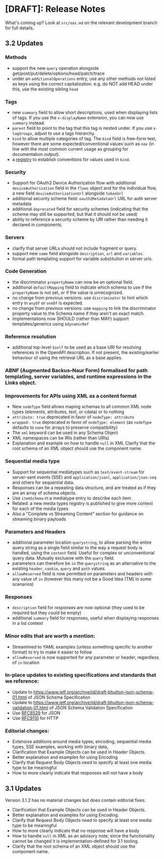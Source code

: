 # [DRAFT]: Release Notes

What's coming up? Look at `src/oas.md` on the relevant development branch for full details.

## 3.2 Updates

### Methods

  - support the new `query` operation alongside get/post/put/delete/options/head/patch/trace
  - under an `additionalOperations` entry, use any other methods not listed as keys using the correct capitalization. e.g. do NOT add HEAD under this, use the existing sibling `head`

### Tags

  - new `summary` field to allow short descriptions, used when displaying lists of tags. If you use the `x-displayName` extension, you can now use `summary` instead.
  - `parent` field to point to the tag that this tag is nested under. If you use `x-tagGroups`, adjust to use a tags hierarchy.
  - `kind` to allow multiple categories of tag. The `kind` field is free-form text, however there are some expected/conventional values such as `nav` (in line with the most common current usage as grouping for documentation output).
  - a [registry](https://spec.openapis.org/registry/tag-kind/index.html) to establish conventions for values used in `kind`.

### Security

  -  Support for OAuth2 Device Authorization flow with additional `deviceAuthorization` field in the `flows` object and for the individual flow, a new field `deviceAuthorizationUrl` alongside `tokenUrl`
  - additional security scheme field: `oauth2MetadataUrl` URL for auth server metadata
  - additional `deprecated` field for security schemes (indicating that the scheme may still be supported, but that it should not be used)
  - ability to reference a security scheme by URI rather than needing it declared in components.

### Servers 

  - clarify that server URLs should not include fragment or query.
  - support new `name` field alongside `description`, `url` and `variables`.
  - formal path templating support for variable substitution in server urls.

### Code Generation

  - the discriminator `propertyName` can now be an optional field.
  - additional `defaultMapping` field to indicate which schema to use if the `propertyName` is not set, or if the value is unrecognized.
  - no change from previous versions: use `discriminator` to hint which entry in `anyOf` or `oneOf` is expected.
  - no change from previous versions: use `mapping` to link the discriminator property value to the Schema name if they aren't an exact match.
  - Implementations now SHOULD (rather than MAY) support templates/generics using `$dynamicRef`

### Reference resolution

  - additional top-level `$self` to be used as a base URI for resolving references in the OpenAPI description. If not present, the existing/earlier behaviour of using the retrieval URL as a base applies.

### **ABNF** (Augmented Backus–Naur Form) formalised for path templating, server variables, and runtime expressions in the Links object.

### Improvements for APIs using XML as a content format

  - New `nodeType` field allows maping schemas to all common XML node types (elements, attributes, text, or cdata) or to nothing
  - `attribute: true` deprecated in favor of `nodeType: attribute`
  - `wrapped: true` deprecated in favor of `nodeType: element` (as `nodeType` defaults to `none` for arrays to preserve compatibility)
  - The `xml` keyword can be used in any Schema Object
  - XML namespaces can be IRIs (rather than URIs)
  - Explanation and example on how to handle `null` in XML
    Clarify that the root schema of an XML object should use the component name.

### Sequential media type

  - Support for sequential mediatypes such as `text/event-stream` for server-sent events (SSE) and `application/jsonl`, `application/json-seq` and others for sequential data. 
  - Responses can be a repeating data structure, and are treated as if they are an array of schema objects.
  - Use `itemSchema` in a mediatype entry to describe each item
  - Related: a new media types registry is published to give more context for each of the media types
  - Also a "Complete vs Streaming Content" section for guidance on streaming binary payloads

### Parameters and Headers

  - additional parameter location `querystring`, to allow parsing the entire query string as a single field similar to the way a request body is handled, using the `content` field. Useful for complex or unconventional query data. Mutually exclusive with the `query` field.
  - parameters can therefore be `in` the `querystring` as an alternative to the existing `header`, `cookie`, `query` and `path` values.
  - `allowReserved` field is now permitted on parameters and headers with any value of `in` (however this many not be a Good Idea (TM) in some scenarios)
    
### Responses

  - `description` field for responses are now optional (they used to be required but they could be empty)
  - additional `summary` field for responses, useful when displaying responses in a list context

### Minor edits that are worth a mention:

  - Streamlined to YAML examples (unless something specific to another format) to try to make it easier to follow
  - `allowReserved` is now supported for any parameter or header, regardless of `in` location

### In-place updates to existing specifications and standards that we reference:

  - Update to https://www.ietf.org/archive/id/draft-bhutton-json-schema-01.html of JSON Schema Specification
  - Update to https://www.ietf.org/archive/id/draft-bhutton-json-schema-validation-01.html of JSON Schema Validation Specification
  - Use [RFC8529](https://tools.ietf.org/html/rfc8259) for JSON
  - Use [RFC9110](https://tools.ietf.org/html/rfc9110) for HTTP

### Editorial changes:

  - Extensive additions around media types, encoding, sequential media types, SSE examples, working with binary data,
  - Clarification that Example Objects can be used in Header Objects.
  - Better explanation and examples for using Encoding.
  - Clarify that Request Body Objects need to specify at least one media type to be meaningful
  - How to more clearly indicate that responses will not have a body

## 3.1 Updates

Version 3.1.2 has no material changes but does contain editorial fixes.

- Clarification that Example Objects can be used in Header Objects.
- Better explanation and examples for using Encoding.
- Clarify that Request Body Objects need to specify at least one media type to be meaningful
- How to more clearly indicate that no response will have a body
- How to handle `null` in XML as an advisory note; since the functionality cannot be changed it is implementation-defined for 3.1 tooling.
- Clarify that the root schema of an XML object should use the component name.

<!-- vim: set ft=markdown tw=2 foldmethod=indent: -->
